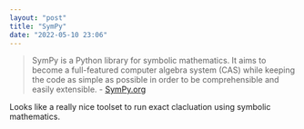 ```yaml
---
layout: "post"
title: "SymPy"
date: "2022-05-10 23:06"
---
```

> SymPy is a Python library for symbolic mathematics. It aims to become a full-featured computer algebra system (CAS) while keeping the code as simple as possible in order to be comprehensible and easily extensible. 
> \- [SymPy.org](https://www.sympy.org/en/index.html)

Looks like a really nice toolset to run exact clacluation using symbolic mathematics.